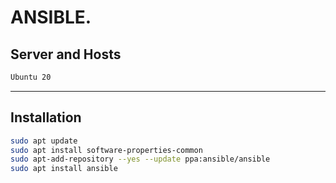 ANSIBLE.
===========

## Server and Hosts

```sh
Ubuntu 20
```

-------------

## Installation

```sh
sudo apt update
sudo apt install software-properties-common
sudo apt-add-repository --yes --update ppa:ansible/ansible
sudo apt install ansible
```


